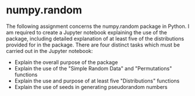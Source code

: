 # numpy.random
The following assignment concerns the numpy.random package in Python. I am required to create a Jupyter notebook explaining the use of the package, including detailed explanation of at least five of the distributions provided for in the package. There are four distinct tasks which must be carried out in the Jupyter notebook:

* Explain the overall purpose of the package
* Explain the use of the "Simple Random Data" and "Permutations" functions
* Explain the use and purpose of at least five "Distributions" functions
* Explain the use of seeds in generating pseudorandom numbers
